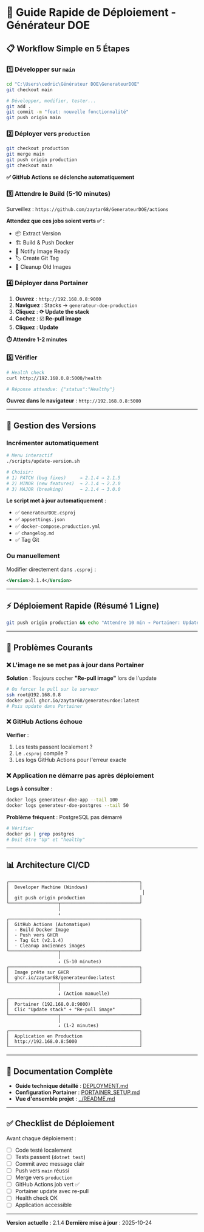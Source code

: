 # 🚀 Guide Rapide de Déploiement - Générateur DOE

## 📋 Workflow Simple en 5 Étapes

### 1️⃣ Développer sur `main`

```bash
cd "C:\Users\cedric\Générateur DOE\GenerateurDOE"
git checkout main

# Développer, modifier, tester...
git add .
git commit -m "feat: nouvelle fonctionnalité"
git push origin main
```

### 2️⃣ Déployer vers `production`

```bash
git checkout production
git merge main
git push origin production
git checkout main
```

**✅ GitHub Actions se déclenche automatiquement**

### 3️⃣ Attendre le Build (5-10 minutes)

Surveillez : `https://github.com/zaytar68/GenerateurDOE/actions`

**Attendez que ces jobs soient verts ✅** :
- 📦 Extract Version
- 🏗️ Build & Push Docker
- 📢 Notify Image Ready
- 🏷️ Create Git Tag
- 🧹 Cleanup Old Images

### 4️⃣ Déployer dans Portainer

1. **Ouvrez** : `http://192.168.0.8:9000`
2. **Naviguez** : Stacks → `generateur-doe-production`
3. **Cliquez** : **⟳ Update the stack**
4. **Cochez** : ☑️ **Re-pull image**
5. **Cliquez** : **Update**

**⏱️ Attendre 1-2 minutes**

### 5️⃣ Vérifier

```bash
# Health check
curl http://192.168.0.8:5000/health

# Réponse attendue: {"status":"Healthy"}
```

**Ouvrez dans le navigateur** : `http://192.168.0.8:5000`

---

## 🔢 Gestion des Versions

### Incrémenter automatiquement

```bash
# Menu interactif
./scripts/update-version.sh

# Choisir:
# 1) PATCH (bug fixes)     → 2.1.4 → 2.1.5
# 2) MINOR (new features)  → 2.1.4 → 2.2.0
# 3) MAJOR (breaking)      → 2.1.4 → 3.0.0
```

**Le script met à jour automatiquement** :
- ✅ `GenerateurDOE.csproj`
- ✅ `appsettings.json`
- ✅ `docker-compose.production.yml`
- ✅ `changelog.md`
- ✅ Tag Git

### Ou manuellement

Modifier directement dans `.csproj` :
```xml
<Version>2.1.4</Version>
```

---

## ⚡ Déploiement Rapide (Résumé 1 Ligne)

```bash
git push origin production && echo "Attendre 10 min → Portainer: Update stack → Re-pull image ✅"
```

---

## 🐛 Problèmes Courants

### ❌ L'image ne se met pas à jour dans Portainer

**Solution** : Toujours cocher **"Re-pull image"** lors de l'update

```bash
# Ou forcer le pull sur le serveur
ssh root@192.168.0.8
docker pull ghcr.io/zaytar68/generateurdoe:latest
# Puis update dans Portainer
```

### ❌ GitHub Actions échoue

**Vérifier** :
1. Les tests passent localement ?
2. Le `.csproj` compile ?
3. Les logs GitHub Actions pour l'erreur exacte

### ❌ Application ne démarre pas après déploiement

**Logs à consulter** :
```bash
docker logs generateur-doe-app --tail 100
docker logs generateur-doe-postgres --tail 50
```

**Problème fréquent** : PostgreSQL pas démarré
```bash
# Vérifier
docker ps | grep postgres
# Doit être "Up" et "healthy"
```

---

## 📊 Architecture CI/CD

```
┌────────────────────────────────────────────────┐
│  Developer Machine (Windows)                   │
│                                                 │
│  git push origin production                    │
└──────────────────┬─────────────────────────────┘
                   │
                   ↓
┌────────────────────────────────────────────────┐
│  GitHub Actions (Automatique)                  │
│  - Build Docker Image                          │
│  - Push vers GHCR                              │
│  - Tag Git (v2.1.4)                            │
│  - Cleanup anciennes images                    │
└──────────────────┬─────────────────────────────┘
                   │
                   ↓ (5-10 minutes)
┌────────────────────────────────────────────────┐
│  Image prête sur GHCR                          │
│  ghcr.io/zaytar68/generateurdoe:latest         │
└──────────────────┬─────────────────────────────┘
                   │
                   ↓ (Action manuelle)
┌────────────────────────────────────────────────┐
│  Portainer (192.168.0.8:9000)                  │
│  Clic "Update stack" + "Re-pull image"         │
└──────────────────┬─────────────────────────────┘
                   │
                   ↓ (1-2 minutes)
┌────────────────────────────────────────────────┐
│  Application en Production                     │
│  http://192.168.0.8:5000                       │
└────────────────────────────────────────────────┘
```

---

## 📖 Documentation Complète

- **Guide technique détaillé** : [DEPLOYMENT.md](./DEPLOYMENT.md)
- **Configuration Portainer** : [PORTAINER_SETUP.md](./PORTAINER_SETUP.md)
- **Vue d'ensemble projet** : [../README.md](../README.md)

---

## ✅ Checklist de Déploiement

Avant chaque déploiement :

- [ ] Code testé localement
- [ ] Tests passent (`dotnet test`)
- [ ] Commit avec message clair
- [ ] Push vers `main` réussi
- [ ] Merge vers `production`
- [ ] GitHub Actions job vert ✅
- [ ] Portainer update avec re-pull
- [ ] Health check OK
- [ ] Application accessible

---

**Version actuelle** : 2.1.4
**Dernière mise à jour** : 2025-10-24
